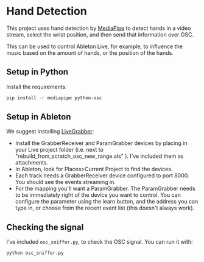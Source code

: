 # Hand Detection

This project uses hand detection by [MediaPipe](https://google.github.io/mediapipe/) to detect hands in a video stream, select the wrist position, and then send that information over OSC.

This can be used to control Ableton Live, for example, to influence the music based on the amount of hands, or the position of the hands.

## Setup in Python

Install the requirements:

```bash
pip install -r mediapipe python-osc
```

## Setup in Ableton

We suggest installing [LiveGrabber](https://www.showsync.com/tools#livegrabber):

- Install the GrabberReceiver and ParamGrabber devices by placing in your Live project folder (i.e. next to "rebuild_from_scratch_osc_new_range.als" ). I've included them as attachments.
- In Ableton, look for Places>Current Project to find the devices.
- Each track needs a GrabberReceiver device configured to port 8000. You should see the events streaming in.
- For the mapping you'll want a ParamGrabber. The ParamGrabber needs to be immediately right of the device you want to control. You can configure the parameter using the learn button, and the address you can type in, or choose from the recent event list (this doesn't always work).

## Checking the signal

I've included `osc_sniffer.py`, to check the OSC signal. You can run it with:

```bash
python osc_sniffer.py
```